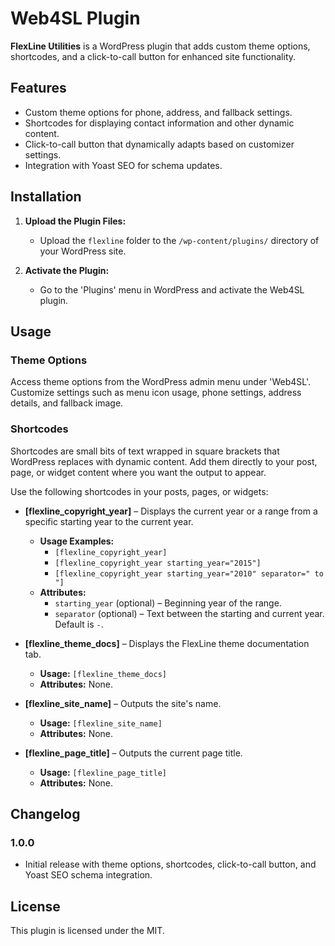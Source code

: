 # Web4SL Plugin

**FlexLine Utilities** is a WordPress plugin that adds custom theme options, shortcodes, and a click-to-call button for enhanced site functionality.

## Features

- Custom theme options for phone, address, and fallback settings.
- Shortcodes for displaying contact information and other dynamic content.
- Click-to-call button that dynamically adapts based on customizer settings.
- Integration with Yoast SEO for schema updates.

## Installation

1. **Upload the Plugin Files:**
   - Upload the `flexline` folder to the `/wp-content/plugins/` directory of your WordPress site.

2. **Activate the Plugin:**
   - Go to the 'Plugins' menu in WordPress and activate the Web4SL plugin.

## Usage

### Theme Options

Access theme options from the WordPress admin menu under 'Web4SL'. Customize settings such as menu icon usage, phone settings, address details, and fallback image.

### Shortcodes

Shortcodes are small bits of text wrapped in square brackets that WordPress replaces with dynamic content. Add them directly to your post, page, or widget content where you want the output to appear.

Use the following shortcodes in your posts, pages, or widgets:

- **[flexline_copyright_year]** – Displays the current year or a range from a specific starting year to the current year.
  - **Usage Examples:**
    - `[flexline_copyright_year]`
    - `[flexline_copyright_year starting_year="2015"]`
    - `[flexline_copyright_year starting_year="2010" separator=" to "]`
  - **Attributes:**
    - `starting_year` (optional) – Beginning year of the range.
    - `separator` (optional) – Text between the starting and current year. Default is ` - `.

- **[flexline_theme_docs]** – Displays the FlexLine theme documentation tab.
  - **Usage:** `[flexline_theme_docs]`
  - **Attributes:** None.

- **[flexline_site_name]** – Outputs the site's name.
  - **Usage:** `[flexline_site_name]`
  - **Attributes:** None.

- **[flexline_page_title]** – Outputs the current page title.
  - **Usage:** `[flexline_page_title]`
  - **Attributes:** None.


## Changelog

### 1.0.0
- Initial release with theme options, shortcodes, click-to-call button, and Yoast SEO schema integration.

## License

This plugin is licensed under the MIT.
